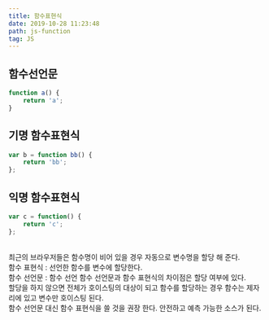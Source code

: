 ```yaml
---
title: 함수표현식
date: 2019-10-28 11:23:48
path: js-function
tag: JS
---
```


## 함수선언문

```javascript
function a() {
    return 'a';
}
```

## 기명 함수표현식

```javascript
var b = function bb() {
    return 'bb';
};
```

## 익명 함수표현식

```javascript
var c = function() {
    return 'c';
};
```

<br />
최근의 브라우저들은 함수명이 비어 있을 경우 자동으로 변수명을 할당 해 준다.
<br />
함수 표현식 : 선언한 함수를 변수에 할당한다. <br />
함수 선언문 : 함수 선언 함수 선언문과 함수 표현식의 차이점은 할당 여부에 있다.<br />
 할당을 하지 않으면 전체가 호이스팅의 대상이 되고 함수를 할당하는 경우 함수는 제자리에 있고 변수만 호이스팅 된다.<br />
함수 선언문 대신 함수 표현식을 쓸 것을 권장 한다. 안전하고 예측 가능한 소스가 된다.
